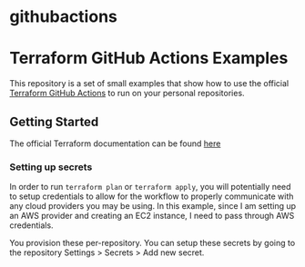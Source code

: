 # githubactions

# Terraform GitHub Actions Examples

This repository is a set of small examples that show how to use the official [Terraform GitHub Actions](https://github.com/hashicorp/setup-terraform) to run on your personal repositories.

## Getting Started

The official Terraform documentation can be found [here](https://www.terraform.io/docs/github-actions/index.html)

### Setting up secrets

In order to run `terraform plan` or `terraform apply`, you will potentially need to setup credentials to allow for the workflow to properly communicate with any cloud providers you may be using. In this example, since I am setting up an AWS provider and creating an EC2 instance, I need to pass through AWS credentials.

You provision these per-repository. You can setup these secrets by going to the repository Settings > Secrets > Add new secret.
